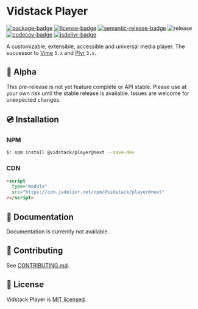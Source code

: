 # Vidstack Player

[![package-badge]][package]
[![license-badge]][license]
[![semantic-release-badge]][semantic-release]
![release][release-badge]
[![codecov-badge]][codecov]
[![jsdelivr-badge]][jsdelivr]

A customizable, extensible, accessible and universal media player. The successor to
[Vime][vime] `5.x` and [Plyr][plyr] `3.x`.

## 🚨 Alpha

This pre-release is not yet feature complete or API stable. Please use at your own risk until the
stable release is available. Issues are welcome for unexpected changes.

## 💿 Installation

### NPM

```bash
$: npm install @vidstack/player@next --save-dev
```

### CDN

```html
<script
  type="module"
  src="https://cdn.jsdelivr.net/npm/@vidstack/player@next"
></script>
```

## 📖 Documentation

Documentation is currently not available.

## 🔨 Contributing

See [CONTRIBUTING.md](./.github/CONTRIBUTING.md).

## 📝 License

Vidstack Player is [MIT licensed](./LICENSE).

[vime]: https://github.com/vime-js/vime
[plyr]: https://github.com/sampotts/plyr
[package]: https://www.npmjs.com/package/@vidstack/player
[package-badge]: https://img.shields.io/npm/v/@vidstack/player/next
[codecov]: https://codecov.io/gh/vidstack/player
[codecov-badge]: https://codecov.io/gh/vidstack/player/branch/main/graph/badge.svg?token=0TCCG1EU8I
[license]: https://github.com/vidstack/player/blob/main/LICENSE
[license-badge]: https://img.shields.io/github/license/vidstack/player?color=blue
[semantic-release]: https://github.com/semantic-release/semantic-release
[semantic-release-badge]: https://img.shields.io/badge/%20%20%F0%9F%93%A6%F0%9F%9A%80-semantic--release-e10079.svg
[jsdelivr]: https://www.jsdelivr.com/package/npm/@vidstack/player
[jsdelivr-badge]: https://data.jsdelivr.com/v1/package/npm/@vidstack/player/badge?style=rounded
[release-badge]: https://github.com/vidstack/player/workflows/Release/badge.svg?branch=main
